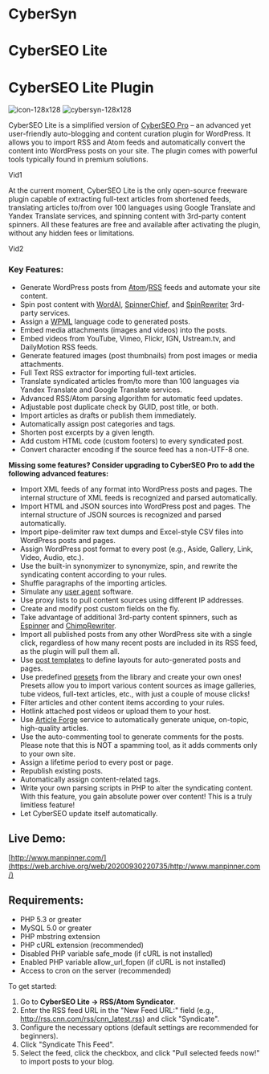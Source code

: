 


# CyberSyn
# CyberSEO Lite
# CyberSEO Lite Plugin
![icon-128x128](https://github.com/sharklatan/CyberSyn/assets/5210221/b71b5f76-9732-4078-9afa-848a2d35fcfc)
![cybersyn-128x128](https://github.com/sharklatan/CyberSyn/assets/5210221/281d974c-3957-43fa-907f-da890d0fa2fd)

CyberSEO Lite is a simplified version of [CyberSEO Pro](http://www.cyberseo.net/) – an advanced yet user-friendly auto-blogging and content curation plugin for WordPress. It allows you to import RSS and Atom feeds and automatically convert the content into WordPress posts on your site. The plugin comes with powerful tools typically found in premium solutions.

Vid1


At the current moment, CyberSEO Lite is the only open-source freeware plugin capable of extracting full-text articles from shortened feeds, translating articles to/from over 100 languages using Google Translate and Yandex Translate services, and spinning content with 3rd-party content spinners. All these features are free and available after activating the plugin, without any hidden fees or limitations.

Vid2

### Key Features:
- Generate WordPress posts from [Atom](http://en.wikipedia.org/wiki/Atom_%28standard%29)/[RSS](http://en.wikipedia.org/wiki/RSS) feeds and automate your site content.
- Spin post content with [WordAI](http://www.cyberseo.net/partners/wordai.php), [SpinnerChief](http://www.cyberseo.net/partners/spinnerchief.php), and [SpinRewriter](https://web.archive.org/web/20200930220735/http://www.cyberseo.net/partners/spinrewriter.php) 3rd-party services.
- Assign a [WPML](https://www.cyberseo.net/partners/wpml.php) language code to generated posts.
- Embed media attachments (images and videos) into the posts.
- Embed videos from YouTube, Vimeo, Flickr, IGN, Ustream.tv, and DailyMotion RSS feeds.
- Generate featured images (post thumbnails) from post images or media attachments.
- Full Text RSS extractor for importing full-text articles.
- Translate syndicated articles from/to more than 100 languages via Yandex Translate and Google Translate services.
- Advanced RSS/Atom parsing algorithm for automatic feed updates.
- Adjustable post duplicate check by GUID, post title, or both.
- Import articles as drafts or publish them immediately.
- Automatically assign post categories and tags.
- Shorten post excerpts by a given length.
- Add custom HTML code (custom footers) to every syndicated post.
- Convert character encoding if the source feed has a non-UTF-8 one.

**Missing some features? Consider upgrading to CyberSEO Pro to add the following advanced features:**
- Import XML feeds of any format into WordPress posts and pages. The internal structure of XML feeds is recognized and parsed automatically.
- Import HTML and JSON sources into WordPress post and pages. The internal structure of JSON sources is recognized and parsed automatically.
- Import pipe-delimiter raw text dumps and Excel-style CSV files into WordPress posts and pages.
- Assign WordPress post format to every post (e.g., Aside, Gallery, Link, Video, Audio, etc.).
- Use the built-in synonymizer to synonymize, spin, and rewrite the syndicating content according to your rules.
- Shuffle paragraphs of the importing articles.
- Simulate any [user agent](https://web.archive.org/web/20200930220735/https://en.wikipedia.org/wiki/User_agent) software.
- Use proxy lists to pull content sources using different IP addresses.
- Create and modify post custom fields on the fly.
- Take advantage of additional 3rd-party content spinners, such as [Espinner](https://web.archive.org/web/20200930220735/https://www.cyberseo.net/partners/espinner.php) and [ChimpRewriter](https://web.archive.org/web/20200930220735/https://www.cyberseo.net/partners/spinchimp.php).
- Import all published posts from any other WordPress site with a single click, regardless of how many recent posts are included in its RSS feed, as the plugin will pull them all.
- Use [post templates](https://web.archive.org/web/20200930220735/http://www.cyberseo.net/content-syndicator/#templates) to define layouts for auto-generated posts and pages.
- Use predefined [presets](https://web.archive.org/web/20200930220735/http://www.cyberseo.net/presets/) from the library and create your own ones! Presets allow you to import various content sources as image galleries, tube videos, full-text articles, etc., with just a couple of mouse clicks!
- Filter articles and other content items according to your rules.
- Hotlink attached post videos or upload them to your host.
- Use [Article Forge](https://web.archive.org/web/20200930220735/http://www.cyberseo.net/partners/articleforge.php) service to automatically generate unique, on-topic, high-quality articles.
- Use the auto-commenting tool to generate comments for the posts. Please note that this is NOT a spamming tool, as it adds comments only to your own site.
- Assign a lifetime period to every post or page.
- Republish existing posts.
- Automatically assign content-related tags.
- Write your own parsing scripts in PHP to alter the syndicating content. With this feature, you gain absolute power over content! This is a truly limitless feature!
- Let CyberSEO update itself automatically.

## Live Demo:
[http://www.manpinner.com/](https://web.archive.org/web/20200930220735/http://www.manpinner.com/)

## Requirements:
- PHP 5.3 or greater
- MySQL 5.0 or greater
- PHP mbstring extension
- PHP cURL extension (recommended)
- Disabled PHP variable safe_mode (if cURL is not installed)
- Enabled PHP variable allow_url_fopen (if cURL is not installed)
- Access to cron on the server (recommended)

To get started:
1. Go to **CyberSEO Lite -> RSS/Atom Syndicator**.
2. Enter the RSS feed URL in the "New Feed URL:" field (e.g., http://rss.cnn.com/rss/cnn_latest.rss) and click "Syndicate".
3. Configure the necessary options (default settings are recommended for beginners).
4. Click "Syndicate This Feed".
5. Select the feed, click the checkbox, and click "Pull selected feeds now!" to import posts to your blog.
